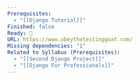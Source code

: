 ```yaml
---
Prerequisites:
  - "[[Django Tutorial]]"
Finished: false
Ready: 🔘
URL: https://www.obeythetestinggoat.com/
Missing dependencies: "1"
Related to Syllabus (Prerequisites):
  - "[[Second Django Project]]"
  - "[[Django For Professionals]]"
---
```


